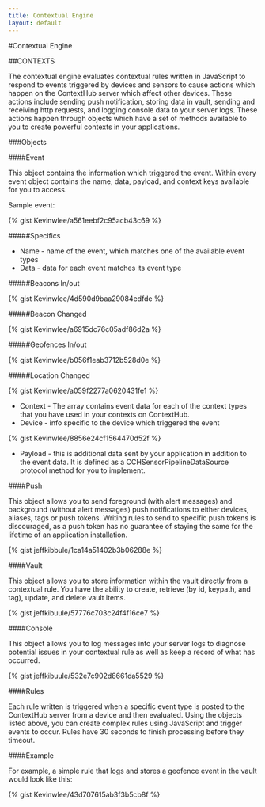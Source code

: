 ```yaml
---
title: Contextual Engine
layout: default
---
```

#Contextual Engine

##CONTEXTS

The contextual engine evaluates contextual rules written in JavaScript to respond to events triggered by devices and sensors to cause actions which happen on the ContextHub server which affect other devices. These actions include sending push notification, storing data in vault, sending and receiving http requests, and logging console data to your server logs. These actions happen through objects which have a set of methods available to you to create powerful contexts in your applications.

###Objects

####Event

This object contains the information which triggered the event. Within every event object contains the name, data, payload, and context keys available for you to access.

Sample event:

{% gist Kevinwlee/a561eebf2c95acb43c69 %}

#####Specifics

* Name - name of the event, which matches one of the available event types
* Data - data for each event matches its event type

#####Beacons In/out

{% gist Kevinwlee/4d590d9baa29084edfde %}

#####Beacon Changed

{% gist Kevinwlee/a6915dc76c05adf86d2a %}

#####Geofences In/out

{% gist Kevinwlee/b056f1eab3712b528d0e %}

#####Location Changed

{% gist Kevinwlee/a059f2277a0620431fe1 %}

<!--
#####Motion Changed

{% gist Kevinwlee/d97b5608522e8912d641 %} -->

* Context - The array contains event data for each of the context types that you have used in your contexts on ContextHub.
* Device - info specific to the device which triggered the event

{% gist Kevinwlee/8856e24cf1564470d52f %}

* Payload - this is additional data sent by your application in addition to the event data. It is defined as a CCHSensorPipelineDataSource protocol method for you to implement.

####Push

This object allows you to send foreground (with alert messages) and background (without alert messages) push notifications to either devices, aliases, tags or push tokens. Writing rules to send to specific push tokens is discouraged, as a push token has no guarantee of staying the same for the lifetime of an application installation.

{% gist jeffkibbule/1ca14a51402b3b06288e %}

####Vault

This object allows you to store information within the vault directly from a contextual rule. You have the ability to create, retrieve (by id, keypath, and tag), update, and delete vault items.

{% gist jeffkibuule/57776c703c24f4f16ce7 %}

####Console

This object allows you to log messages into your server logs to diagnose potential issues in your contextual rule as well as keep a record of what has occurred.

{% gist jeffkibuule/532e7c902d8661da5529 %}

####Rules

Each rule written is triggered when a specific event type is posted to the ContextHub server from a device and then evaluated. Using the objects listed above, you can create complex rules using JavaScript and trigger events to occur. Rules have 30 seconds to finish processing before they timeout.

####Example

For example, a simple rule that logs and stores a geofence event in the vault would look like this:

{% gist Kevinwlee/43d707615ab3f3b5cb8f %}